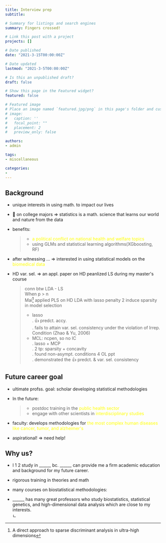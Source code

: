 ```yaml
---
title: Interview prep
subtitle: 

# Summary for listings and search engines
summary: Fingers crossed!

# Link this post with a project
projects: []

# Date published
date: "2021-3-15T00:00:00Z"

# Date updated
lastmod: "2021-3-5T00:00:00Z"

# Is this an unpublished draft?
draft: false

# Show this page in the Featured widget?
featured: false

# Featured image
# Place an image named `featured.jpg/png` in this page's folder and customize its options here.
# image:
#   caption: ''
#   focal_point: ""
#   placement: 2
#   preview_only: false

authors:
- admin

tags:
- miscellaneous

categories:
- 
---
```


## Background

* unique interests in using math. to impact our lives
* 🔬 on college majors => statistics is a math. science that learns our world and nature from the data
* benefits: 
  > * <span style="color:yellow">a political conflict on national health and welfare topics
  > * using GLMs and statistical learning algorithms(XGboosting, RF)
* after witnessing ... => interested in using statistical models on the <span style="color:yellow">biomedical data 
* HD var. sel. => an appl. paper on HD peanlized LS during my master's course

  > conn btw LDA - LS\
  > When p > n\
  > Mai[^1] applied PLS on HD LDA with lasso penalty 2 induce sparsity in model selection
  > * lasso\
	> . 👍 predct. accy.\
	> . fails to attain var. sel. consistency under the violation of Irrep. Condition (Zhao & Yu, 2006)
  > * MCL: ncpen, so no IC\
  >	. lasso + MCP\
	> . 2 tp: sparsity + concavity\
	> . found non-asympt. conditions 4 OL ppt\
	> . demonstrated the 👍 predct. & var. sel. consistency

## Future career goal

* ultimate profss. goal: scholar developing statistical methodologies
* In the future: 
  > * postdoc training in the <span style="color:yellow">public health sector</span>
  > * engage with other scientists in <span style="color:yellow">interdisciplinary studies 
* faculty: develops methodologies for <span style="color:yellow">the most complex human diseases like cancer, tumor, and alzheimer's

* aspirational! => need help!

## Why us?

* I 1 2 study in \_\_\_\_\_\_ bc. \_\_\_\_\_\_ can provide me a firm academic education and background for my future career.

* rigorous training in theories and math
  
* many courses on biostatistical methodologies:

* \_\_\_\_\_\_ has many great professors who study biostatistics, statistical genetics, and high-dimensional data analysis which are close to my interests.\
ㄴ

[^1]: A direct approach to sparse discriminant analysis in ultra-high dimensions